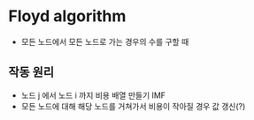 # Floyd algorithm
- 모든 노드에서 모든 노드로 가는 경우의 수를 구할 때

## 작동 원리
- 노드 j 에서 노드 i 까지 비용 배열 만들기 IMF
- 모든 노드에 대해 해당 노드를 거쳐가서 비용이 작아질 경우 값 갱신(?)
